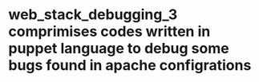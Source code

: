 # web_stack_debugging_3 comprimises codes written in puppet language to debug some bugs found in apache configrations
